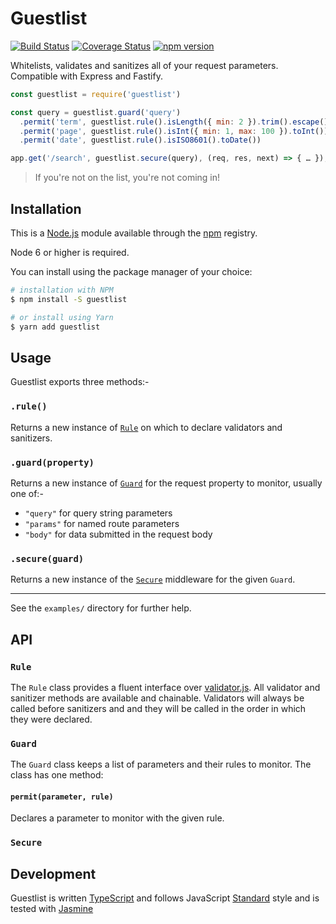 # Guestlist

[![Build Status](https://travis-ci.org/i-like-robots/guestlist.svg?branch=master)](https://travis-ci.org/i-like-robots/guestlist) [![Coverage Status](https://coveralls.io/repos/github/i-like-robots/guestlist/badge.svg?branch=master)](https://coveralls.io/github/i-like-robots/guestlist) [![npm version](https://badge.fury.io/js/guestlist.svg)](https://badge.fury.io/js/guestlist)

Whitelists, validates and sanitizes all of your request parameters. Compatible with Express and Fastify.

```js
const guestlist = require('guestlist')

const query = guestlist.guard('query')
  .permit('term', guestlist.rule().isLength({ min: 2 }).trim().escape())
  .permit('page', guestlist.rule().isInt({ min: 1, max: 100 }).toInt())
  .permit('date', guestlist.rule().isISO8601().toDate())

app.get('/search', guestlist.secure(query), (req, res, next) => { … });
```

> If you're not on the list, you're not coming in!

## Installation

This is a [Node.js] module available through the [npm] registry.

Node 6 or higher is required.

[Node.js]: https://nodejs.org/
[npm]: http://npmjs.com/

You can install using the package manager of your choice:

```sh
# installation with NPM
$ npm install -S guestlist

# or install using Yarn
$ yarn add guestlist
```

## Usage

Guestlist exports three methods:-

### `.rule()`

Returns a new instance of [`Rule`](#api-rule) on which to declare validators and sanitizers.

### `.guard(property)`

Returns a new instance of [`Guard`](#api-guard) for the request property to monitor, usually one of:-

- `"query"` for query string parameters
- `"params"` for named route parameters
- `"body"` for data submitted in the request body

### `.secure(guard)`

Returns a new instance of the [`Secure`](#api-secure) middleware for the given `Guard`.

---

See the `examples/` directory for further help.

## API

<a name="api-rule"></a>
### `Rule`

The `Rule` class provides a fluent interface over [validator.js]. All validator and sanitizer methods are available and chainable. Validators will always be called before sanitizers and and they will be called in the order in which they were declared.

[validator.js]: https://www.npmjs.com/package/validator

<a name="api-guard"></a>
### `Guard`

The `Guard` class keeps a list of parameters and their rules to monitor. The class has one method:

#### `permit(parameter, rule)`

Declares a parameter to monitor with the given rule.

<a name="api-secure"></a>
### `Secure`



## Development

Guestlist is written [TypeScript] and follows JavaScript [Standard] style and is tested with [Jasmine]

[TypeScript]: https://www.typescriptlang.org/
[Standard]: https://standardjs.com/
[Jasmine]: http://jasmine.github.io/
